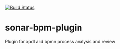 [![Build Status](https://travis-ci.org/federicopastore/sonar-bpm-plugin.svg?branch=master)](https://travis-ci.org/federicopastore/sonar-bpm-plugin)
# sonar-bpm-plugin
Plugin for xpdl and bpmn process analysis and review

